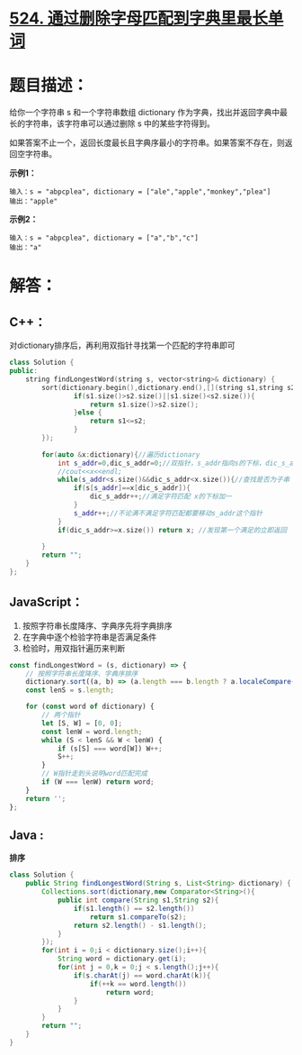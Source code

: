# [524. 通过删除字母匹配到字典里最长单词](https://leetcode-cn.com/problems/longest-word-in-dictionary-through-deleting/)

# 题目描述：

给你一个字符串 s 和一个字符串数组 dictionary 作为字典，找出并返回字典中最长的字符串，该字符串可以通过删除 s 中的某些字符得到。

如果答案不止一个，返回长度最长且字典序最小的字符串。如果答案不存在，则返回空字符串。



**示例1：**

```
输入：s = "abpcplea", dictionary = ["ale","apple","monkey","plea"]
输出："apple"
```

**示例2：**

```
输入：s = "abpcplea", dictionary = ["a","b","c"]
输出："a"
```



# 解答：

## C++：

对dictionary排序后，再利用双指针寻找第一个匹配的字符串即可

```cpp
class Solution {
public:
    string findLongestWord(string s, vector<string>& dictionary) {
        sort(dictionary.begin(),dictionary.end(),[](string s1,string s2){//对dictionary先按长度排序，同长度下按字典序排序也就是传统的比较字符串大小
                if(s1.size()>s2.size()||s1.size()<s2.size()){
                    return s1.size()>s2.size();
                }else {
                    return s1<=s2;
                }
        });
        
        for(auto &x:dictionary){//遍历dictionary
            int s_addr=0,dic_s_addr=0;//双指针，s_addr指向s的下标，dic_s_addr指向x的下标，即dictionary其中一个单词的下标
            //cout<<x<<endl;
            while(s_addr<s.size()&&dic_s_addr<x.size()){//查找是否为子串
                if(s[s_addr]==x[dic_s_addr]){
                    dic_s_addr++;//满足字符匹配 x的下标加一
                }
                s_addr++;//不论满不满足字符匹配都要移动s_addr这个指针
            }
            if(dic_s_addr>=x.size()) return x; //发现第一个满足的立即返回
            
        }
        return "";
    }
};
```



## JavaScript：

1. 按照字符串长度降序、字典序先将字典排序
2. 在字典中逐个检验字符串是否满足条件
3. 检验时，用双指针遍历来判断

```javascript
const findLongestWord = (s, dictionary) => {
    // 按照字符串长度降序、字典序排序
    dictionary.sort((a, b) => (a.length === b.length ? a.localeCompare(b) : b.length - a.length));
    const lenS = s.length;

    for (const word of dictionary) {
        // 两个指针
        let [S, W] = [0, 0];
        const lenW = word.length;
        while (S < lenS && W < lenW) {
            if (s[S] === word[W]) W++;
            S++;
        }
        // W指针走到头说明word匹配完成
        if (W === lenW) return word;
    }
    return '';
};
```

## Java :

**排序**

```java
class Solution {
    public String findLongestWord(String s, List<String> dictionary) {
        Collections.sort(dictionary,new Comparator<String>(){
            public int compare(String s1,String s2){
                if(s1.length() == s2.length())
                    return s1.compareTo(s2);
                return s2.length() - s1.length();
            }
        });
        for(int i = 0;i < dictionary.size();i++){
            String word = dictionary.get(i);
            for(int j = 0,k = 0;j < s.length();j++){
                if(s.charAt(j) == word.charAt(k)){
                    if(++k == word.length())
                        return word;
                }
            }
        }
        return "";
    }
}
```
